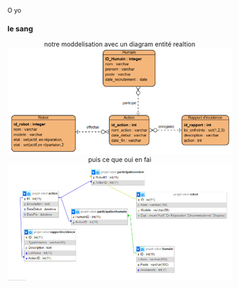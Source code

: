 O yo 
### le sang
<p align="center">
  notre moddelisation avec un diagram entité realtion 
  <img src="assets/Capture.PNG" alt="Entity_Relation_Diagram" width="700">
  puis ce que oui en fai
  <img src="assets/Entity_Relation_Diagram.png" alt="Entity_Relation_Diagram2" width="700">
</p>
